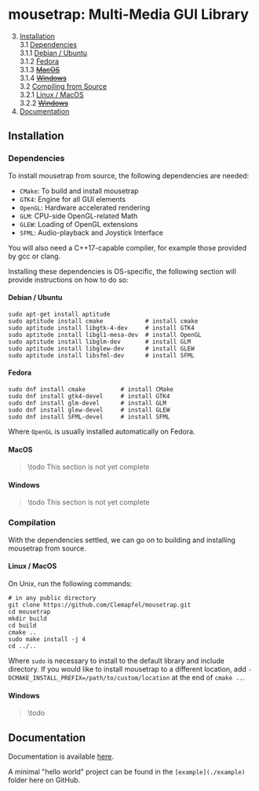 # mousetrap: Multi-Media GUI Library

3. [Installation](#installation)<br>
3.1 [Dependencies](#dependencies)<br>
3.1.1 [Debian / Ubuntu](#debian--ubuntu)<br>
3.1.2 [Fedora](#fedora)<br>
3.1.3 [~~MacOS~~]()<br>
3.1.4 [~~Windows~~]()<br>
3.2 [Compiling from Source](#Compilation)<br>
3.2.1 [Linux / MacOS](#linux--macos)<br>
3.2.2 [~~Windows~~]()<br>
4. [Documentation](#documentation)<br>


## Installation

### Dependencies

To install mousetrap from source, the following dependencies are needed:

+ `CMake`: To build and install mousetrap
+ `GTK4`: Engine for all GUI elements 
+ `OpenGL`: Hardware accelerated rendering
+ `GLM`: CPU-side OpenGL-related Math
+ `GLEW`: Loading of OpenGL extensions
+ `SFML`: Audio-playback and Joystick Interface

You will also need a C++17-capable compiler, for example those provided by gcc or clang.

Installing these dependencies is OS-specific, the following section will provide instructions on how to do so:

#### Debian / Ubuntu

```shell
sudo apt-get install aptitude   
sudo aptitude install cmake            # install cmake
sudo aptitude install libgtk-4-dev     # install GTK4
sudo aptitude install libgl1-mesa-dev  # install OpenGL
sudo aptitude install libglm-dev       # install GLM
sudo aptitude install libglew-dev      # install GLEW
sudo aptitude install libsfml-dev      # install SFML
```

#### Fedora

```shell
sudo dnf install cmake          # install CMake
sudo dnf install gtk4-devel     # install GTK4
sudo dnf install glm-devel      # install GLM
sudo dnf install glew-devel     # install GLEW
sudo dnf install SFML-devel     # install SFML
```

Where `OpenGL` is usually installed automatically on Fedora.

#### MacOS

> \todo This section is not yet complete

#### Windows

> \todo This section is not yet complete

### Compilation

With the dependencies settled, we can go on to building and installing mousetrap from source.

#### Linux / MacOS

On Unix, run the following commands:

```shell
# in any public directory
git clone https://github.com/Clemapfel/mousetrap.git
cd mousetrap
mkdir build
cd build
cmake ..
sudo make install -j 4
cd ../..
```

Where `sudo` is necessary to install to the default library and include directory. If you would like to install mousetrap to a different location, add `-DCMAKE_INSTALL_PREFIX=/path/to/custom/location` at the end of `cmake ..`.

#### Windows

> \todo

## Documentation

Documentation is available [here](https://clemens-cords.com/mousetrap).

A minimal "hello world" project can be found in the `[example](./example)` folder here on GitHub.